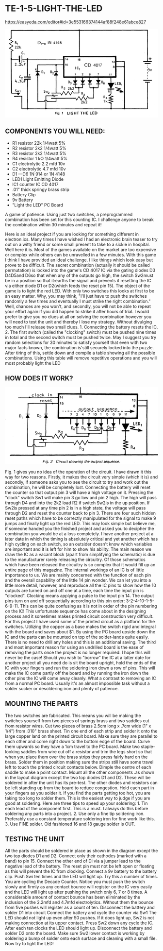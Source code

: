 # TE-1-5-LIGHT-THE-LED

https://easyeda.com/editor#id=3e553166374144af88f248e61abce827

![](https://github.com/SteveJustin1963/TE-1-5-LIGHT-THE-LED/blob/master/LTL-cct-1.png)

## COMPONENTS YOU WILL NEED:
* R1 resistor 22k 1/4watt 5%
* R2 resistor 2k2 1/4watt 5%
* R3 resistor 2k2 1/4watt 5%
* R4 resistor 1 kO 1/4watt 5%
* C1 electrolytic 2.2 mfd 10v
* C2 electrolytic 4.7 mfd 10v
* D1 —D6 1N 914 or 1N 4148
* LED1 Light Emitting Diode
* IC1 counter IC CD 4017
* .01" thick springy brass strip
* Battery Clip
* 9v Battery
* "Light the LED" PC Board 

A game of patience. Using just two switches, a preprogrammed combination has been set for this counting IC. I challenge anyone to break the combination within 30 minutes and repeat it! 

Here is an ideal project if you are looking for something different in electron.ics. Many times I have wished I had an electronic brain teaser to try out on a witty friend or some small present to take to a sickie in hospital. Well here it is. Most of the games available on the market are too expensive or complex while others can be unravelled in a few minutes. With this game I think I have provided an ideal challenge. I like things which look easy but prove to be difficult. The secret combination (actually it should be called permutation) is locked into the game's CD 4017 IC via the gating diodes D3 D4D5and D6so that when any of the outputs go high, the switch Sw2must be in a position so that it:earths the signal and prevents it resetting the IC via  either diode D1 or D2(which feeds the reset pin 15). The object of the game is to light the red LED. With only two switches this looks at first to be an easy matter. Why, you may think, "I'll just have to push the switches randomly a few times and eventually I must strike the right combination." Well, chances are you won't, and secondly, you will not be able to repeat your effort again if you did happen to strike it after hours of trial. I would prefer to give you no clues at all on solving the combination however you will need to test the unit and thereby I lose my strategy. Without divulging too much I'll release two small clues. 1. Connecting the battery resets the IC. 2. The first switch (called the "clocking" switch) must be pushed nine times in total and  the second switch must be pushed twice. May I suggest you try random selections for 30 minutes to satisfy yourself that even with two major facts known, the combination is'still securely locked into the puzzle. After tiring of this, settle down and compile a table showing ail the possible combinations. Using this table will remove repetitive operations and you will most probably light the LED

## HOW DOES IT WORK?

![](https://github.com/SteveJustin1963/TE-1-5-LIGHT-THE-LED/blob/master/hwitwrks.png)

Fig. 1 gives you no idea of the operation of the circuit. I have drawn it this way for two reasons. Firstly, it makes the circuit very simple (which it is) and secondly, if someone asks you to see the circuit to try and work out the combination, he will be completely lost. Connecting the battery will reset the counter so that output pin 3 will have a high voltage on it. Pressing the "clock" switch Sw1 will make pin 3 go low and pin 2 high. The high will pass through D4 and into the 2k2 load R2 if switch Sw2is in the up position. If Sw2is pressed at any time pin 2 is in a high state, the voltage will pass through D2 and reset the counter back to pin 3. There are four such hidden reset paths which have to be correctly manipulated for the signal to make 9 jumps and finally light up the red LED. This may look simple but believe me, if someone handed you the finished project and asked you to decipher the combination you would be at a loss completely. I have another project at a later date in which the timing is absolutely critical and yet another which has high cycling on each switch, so an outsider doesn't know which variables are important and it is left for him to show his ability. The main reason we draw the IC as a vacant block (apart from simplifying the schematic) is due to the manufacturer rarely releasing the circuitry. Of those schematics which have been released the circuitry is so complex that it would fill up an entire page of this magazine. The internal workings of an IC is of little importance to us. We are mainly concerned with the function of each pin and the overall capability of the little 14 pin wonder. We can let you into a little more detail, however, and reproduce all the IC pins to show how the 10 outputs are turned on and off one at a time, each time the input pin is "clocked". Clocking means applying a pulse to the input pin 14.  The output pins turn on and off sequentially according to this pin order: 3-2-4-10-1-5-6-9-11. This can be quite confusing as it is not in order of the pin numbering on the IC! This unfortunate sequence has come about in the designing process and it sometimes makes printed circuit construction very difficult. For this project I have used some of the printed circuit as a platform for the switches. Utilizing the copper as a base makes the switch rigid and integral with the board and saves about $1. By using the PC board upside down the IC and  the parts can be mounted on top of the solder-lands quite easily. There is no need to drill any holes and this is an additional saving. The third and most important reason for using an undrilled board is the ease of removing the parts once the project is no longer required. I hope this will never be the case! Should you wish to "borrow" the IC at a latter date for another project all you need do is sit the board upright, hold the ends of the IC with your fingers and run the soldering iron down a row of pins. This will make the IC come partly off the board and by running the iron down the other pins the IC will come away cleanly. What a contrast to removing an IC from a normal PC board. Usually it's an almost impossible task without a solder sucker or desoldering iron and plenty of patience. 

## MOUNTING THE PARTS
The two switches are fabricated. This means you will be making the switches yourself from two pieces of springy brass and two saddles cut from resistor wires. Cut two pieces of brass 2.5cm long x .7cm wide (1" x 1/4") from .010" brass sheet. Tin one end of each strip and solder it onto the large copper land on the printed circuit board. Make sure they are parallel to each other and come right down to the bottom edge of the board. Curve them upwards so they have a 1cm travel to the PC board. Make two staple-looking saddles from wire cut off a resistor and trim the legs short so that when you place them over the brass strips they press fairly hard on the brass. Solder them in position making sure the strips still have some travel left to touch the printed circuit contacts below. Dimple the centre of each saddle to make a point contact. Mount all the other components .as shown in the layout diagram except the two top diodes D1 and D2. These will be soldered in after the unit has its pre-test. The other diodes and resistors can be left standing up from the board to reduce congestion. Hold each part in your fingers as you solder it. If you find the parts getting too hot, you are taking too long to solder them. This is the easiest way to judge if you are good at soldering. Here are three tips to speed up your soldering: 1. Tin each lead of the component first. This is a must. I always do this before soldering any parts into a project. 2. Use only a fine tip soldering iron. Preferably use a constant temperature soldering iron for fine work like this. 3. Use FINE solder. Old fashioned 16 and 18 gauge solder is OUT. 

## TESTING THE UNIT
All the parts should be soldered in place as shown in the diagram except the two top diodes D1 and D2. Connect only their cathodes (marked with a band) to pin 15. Connect the other end of Di via a jumper lead to the negative lead of the battery. The reset pin must not be left open or floating as this will prevent the IC from clocking. Connect a 9v battery to the battery clip. Push Swi ten times and the LED will light up. Try this a number of times. You are cycling the Decade Counter. Notice you must push the switch slowly and firmly as any contact bounce will register on the IC very easily and the LED will light up after pushing the switch only 6, 7 or 8 times. A considerable amount of contact bounce has been eliminated by the inclusion of the 2.2mfd and 4.7mfd electrolytics. Without them the bounce from five pushes will register as a count of ten. Disconnect the battery and solder D1 into circuit Connect the battery and cycle the counter via Sw1 The LED should not light up even after 50 pushes. If it does light up, Sw2 is not making connection at its upper contact. Press Sw2 down any cycle the IC. After each ten clocks the LED should light up. Disconnect the battery and solder D2 onto the board. Make sure Sw2 lower contact is working by soldering a bump of solder onto each surface and cleaning with a small file. Now try to light the LED! 
